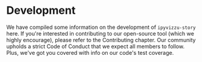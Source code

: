 # Development

We have compiled some information on the development of `ipyvizzu-story` here.
If you're interested in contributing to our open-source tool (which we highly
encourage), please refer to the Contributing chapter. Our community upholds a
strict Code of Conduct that we expect all members to follow. Plus, we've got you
covered with info on our code's test coverage.
